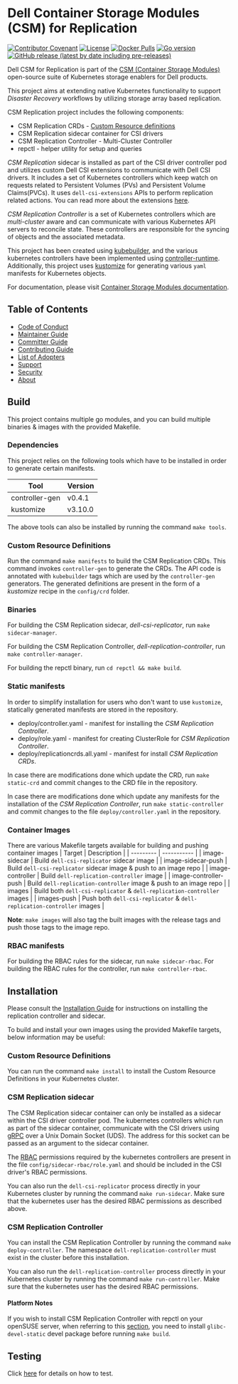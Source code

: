 <!--
 Copyright © 2021-2023 Dell Inc. or its subsidiaries. All Rights Reserved.

 Licensed under the Apache License, Version 2.0 (the "License");
 you may not use this file except in compliance with the License.
 You may obtain a copy of the License at
      http://www.apache.org/licenses/LICENSE-2.0
 Unless required by applicable law or agreed to in writing, software
 distributed under the License is distributed on an "AS IS" BASIS,
 WITHOUT WARRANTIES OR CONDITIONS OF ANY KIND, either express or implied.
 See the License for the specific language governing permissions and
 limitations under the License.
-->

# Dell Container Storage Modules (CSM) for Replication

[![Contributor Covenant](https://img.shields.io/badge/Contributor%20Covenant-v2.0%20adopted-ff69b4.svg)](https://github.com/dell/csm/blob/main/docs/CODE_OF_CONDUCT.md)
[![License](https://img.shields.io/github/license/dell/csm-replication)](LICENSE)
[![Docker Pulls](https://img.shields.io/docker/pulls/dellemc/dell-csi-replicator)](https://hub.docker.com/r/dellemc/dell-csi-replicator)
[![Go version](https://img.shields.io/github/go-mod/go-version/dell/csm-replication)](go.mod)
[![GitHub release (latest by date including pre-releases)](https://img.shields.io/github/v/release/dell/csm-replication?include_prereleases&label=latest&style=flat-square)](https://github.com/dell/csm-replication/releases/latest)

Dell CSM for Replication is part of the [CSM (Container Storage Modules)](https://github.com/dell/csm) open-source suite of Kubernetes storage enablers for Dell products.

This project aims at extending native Kubernetes functionality to support _Disaster Recovery_ workflows by utilizing storage array based replication.

CSM Replication project includes the following components:
* CSM Replication CRDs - [Custom Resource definitions](https://kubernetes.io/docs/concepts/extend-kubernetes/api-extension/custom-resources/)
* CSM Replication sidecar container for CSI drivers
* CSM Replication Controller - Multi-Cluster Controller
* repctl - helper utility for setup and queries

_*CSM Replication*_ sidecar is installed as part of the CSI driver controller pod and utilizes custom Dell CSI extensions to communicate
with Dell CSI drivers. It includes a set of Kubernetes controllers which keep watch on requests related to Persistent Volumes (PVs)
 and Persistent Volume Claims(PVCs). It uses `dell-csi-extensions` APIs to perform replication related actions.
You can read more about the extensions [here](https://github.com/dell/dell-csi-extensions).

_*CSM Replication Controller*_ is a set of Kubernetes controllers which are _multi-cluster_ aware and can communicate with various Kubernetes API servers
to reconcile state. These controllers are responsible for the syncing of objects and the associated metadata.

This project has been created using [kubebuilder](https://github.com/kubernetes-sigs/kubebuilder), and the various kubernetes controllers
have been implemented using [controller-runtime](https://github.com/kubernetes-sigs/controller-runtime). Additionally, this project uses [kustomize](https://github.com/kubernetes-sigs/kustomize) for generating various `yaml` manifests for Kubernetes objects.

For documentation, please visit [Container Storage Modules documentation](https://dell.github.io/csm-docs/).

## Table of Contents

* [Code of Conduct](https://github.com/dell/csm/blob/main/docs/CODE_OF_CONDUCT.md)
* [Maintainer Guide](https://github.com/dell/csm/blob/main/docs/MAINTAINER_GUIDE.md)
* [Committer Guide](https://github.com/dell/csm/blob/main/docs/COMMITTER_GUIDE.md)
* [Contributing Guide](https://github.com/dell/csm/blob/main/docs/CONTRIBUTING.md)
* [List of Adopters](https://github.com/dell/csm/blob/main/docs/ADOPTERS.md)
* [Support](https://github.com/dell/csm/blob/main/docs/SUPPORT.md)
* [Security](https://github.com/dell/csm/blob/main/docs/SECURITY.md)
* [About](#about)

## Build

This project contains multiple go modules, and you can build multiple binaries & images with the provided Makefile.

### Dependencies

This project relies on the following tools which have to be installed in order to generate certain manifests.

| Tool | Version |
| --------- | ----------- |
| controller-gen | v0.4.1 |
| kustomize | v3.10.0 |

The above tools can also be installed by running the command `make tools`.

### Custom Resource Definitions

Run the command `make manifests` to build the CSM Replication CRDs. This command invokes `controller-gen` to generate the CRDs. 
The API code is annotated with `kubebuilder` tags which are used by the `controller-gen` generators. The generated definitions are present in the form
of a _kustomize_ recipe in the `config/crd` folder.

### Binaries

For building the CSM Replication sidecar, _dell-csi-replicator_, run `make sidecar-manager`.

For building the CSM Replication Controller, _dell-replication-controller_, run `make controller-manager`.

For building the repctl binary, run `cd repctl && make build`.

### Static manifests

In order to simplify installation for users who don't want to use `kustomize`, statically generated manifests are stored in the repository.
* deploy/controller.yaml - manifest for installing the _CSM Replication Controller_.
* deploy/role.yaml - manifest for creating ClusterRole for _CSM Replication Controller_.
* deploy/replicationcrds.all.yaml - manifest for install _CSM Replication CRDs_.

In case there are modifications done which update the CRD, run `make static-crd` and commit changes to the CRD file in the repository.

In case there are modifications done which update any manifests for the installation of the _CSM Replication Controller_, run
`make static-controller` and commit changes to the file `deploy/controller.yaml` in the repository.

### Container Images

There are various Makefile targets available for building and pushing container images
| Target | Description |
| --------- | ----------- |
| image-sidecar | Build `dell-csi-replicator` sidecar image |
| image-sidecar-push | Build `dell-csi-replicator` sidecar image & push to an image repo |
| image-controller | Build `dell-replication-controller` image |
| image-controller-push | Build `dell-replication-controller` image & push to an image repo |
| images | Build both `dell-csi-replicator` & `dell-replication-controller` images |
| images-push | Push both `dell-csi-replicator` & `dell-replication-controller` images |

**Note**: `make images` will also tag the built images with the release tags and push those tags to the image repo.

### RBAC manifests
For building the RBAC rules for the sidecar, run `make sidecar-rbac`.
For building the RBAC rules for the controller, run `make controller-rbac`.

## Installation

Please consult the [Installation Guide](https://dell.github.io/csm-docs/docs/deployment/helm/modules/installation/replication/installation/) for instructions on installing the replication controller and sidecar.

To build and install your own images using the provided Makefile targets, below information may be useful:

### Custom Resource Definitions

You can run the command `make install` to install the Custom Resource Definitions in your Kubernetes cluster.

### CSM Replication sidecar

The CSM Replication sidecar container can only be installed as a sidecar within the CSI driver controller pod. The kubernetes controllers which
run as part of the sidecar container, communicate with the CSI drivers using [gRPC](https://grpc.io/) over a Unix Domain Socket (UDS). The address for this socket
can be passed as an argument to the sidecar container. 

The [RBAC](https://kubernetes.io/docs/reference/access-authn-authz/rbac/) permissions required by the kubernetes controllers are present in the file
`config/sidecar-rbac/role.yaml` and should be included in the CSI driver's RBAC permissions. 

You can also run the `dell-csi-replicator` process directly in your Kubernetes cluster by running the command `make run-sidecar`. 
Make sure that the kubernetes user has the desired RBAC permissions as described above.

### CSM Replication Controller

You can install the CSM Replication Controller by running the command `make deploy-controller`. The namespace `dell-replication-controller` must exist in the cluster before this installation.

You can also run the `dell-replication-controller` process directly in your Kubernetes cluster by running the command `make run-controller`.
Make sure that the kubernetes user has the desired RBAC permissions.

#### Platform Notes

If you wish to install CSM Replication Controller with repctl on your openSUSE server, when referring to this [section](https://dell.github.io/csm-docs/docs/deployment/helm/modules/installation/replication/install-repctl/), you need to install `glibc-devel-static` devel package before running `make build`.

## Testing

Click [here](/TESTING.md) for details on how to test.
